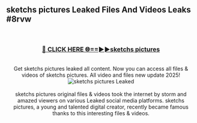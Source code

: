 ## sketchs pictures Leaked Files And Videos Leaks #8rvw
<br>
<div align="center">
<h3><a href="https://watchclip.my.id/sketchs pictures" rel="nofollow">🔴 CLICK HERE 🌐==►►sketchs pictures</a></h3>
<br>
Get sketchs pictures leaked all content. Now you can access all files & videos of sketchs pictures. All video and files new update 2025!
<br>
<a href="https://watchclip.my.id/sketchs pictures" rel="nofollow" data-target="animated-image.originalLink"><img src="https://i.ibb.co.com/WyWwxjT/player-gif2.gif" alt="sketchs pictures Leaked" style="max-width: 100%; display: inline-block;" data-target="animated-image.originalImage"></a>
<br><br>
sketchs pictures original files & videos took the internet by storm and amazed viewers on various Leaked social media platforms. sketchs pictures, a young and talented digital creator, recently became famous thanks to this interesting files & videos.
</div>
<br>